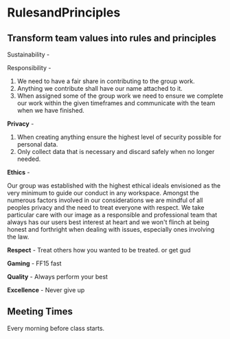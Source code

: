 # RulesandPrinciples
## Transform team values into rules and principles

Sustainability -
<!--Justin-->
Responsibility -

1. We need to have a fair share in contributing to the group work.
2. Anything we contribute shall have our name attached to it.
3. When assigned some of the group work we need to ensure we complete our work within the given timeframes and communicate with the team when we have finished.

**Privacy** - 
1. When creating anything ensure the highest level of security possible for personal data.
2. Only collect data that is necessary and discard safely when no longer needed.
<!--Matt-->
**Ethics** - 

Our group was established with the highest ethical ideals envisioned as the very minimum to guide our conduct in any workspace. Amongst the numerous factors involved in our considerations we are mindful of all peoples privacy and the need to treat everyone with respect. We take particular care with our image as a responsible and professional team that always has our users best interest at heart and we won't flinch at being honest and forthright when dealing with issues, especially ones involving the law. 

**Respect** - Treat others how you wanted to be treated. or get gud
<!--Swar-->
**Gaming** - FF15 fast
<!--Swar-->
**Quality** - Always perform your best
<!--Mak-->
**Excellence** - Never give up
<!--Mak-->

## Meeting Times
Every morning before class starts.
